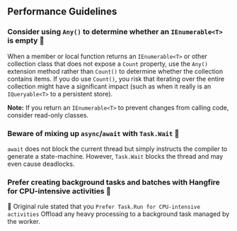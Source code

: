 ## Performance Guidelines

### Consider using `Any()` to determine whether an `IEnumerable<T>` is empty :large_blue_circle:
When a member or local function returns an `IEnumerable<T>` or other collection class that does not expose a `Count` property, use the `Any()` extension method rather than `Count()` to determine whether the collection contains items. If you do use `Count()`, you risk that iterating over the entire collection might have a significant impact (such as when it really is an `IQueryable<T>` to a persistent store).

**Note:** If you return an `IEnumerable<T>` to prevent changes from calling code, consider read-only classes.

### Beware of mixing up `async`/`await` with `Task.Wait` :red_circle:
`await` does not block the current thread but simply instructs the compiler to generate a state-machine. However, `Task.Wait` blocks the thread and may even cause deadlocks.

### Prefer creating background tasks and batches with Hangfire for CPU-intensive activities :red_circle:
:police_car: Original rule stated that you `Prefer Task.Run for CPU-intensive activities`
Offload any heavy processing to a background task managed by the worker.
